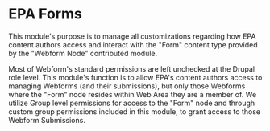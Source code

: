 # EPA Forms
This module's purpose is to manage all customizations regarding how EPA content authors access and interact with the "Form" content type provided by the "Webform Node" contributed module.

Most of Webform's standard permissions are left unchecked at the Drupal role level. This module's function is to allow EPA's content authors access to managing Webforms (and their submissions), but only those Webforms where the "Form" node resides within Web Area they are a member of. We utilize Group level permissions for access to the "Form" node and through custom group permissions included in this module, to grant access to those Webform Submissions.

